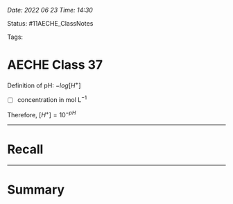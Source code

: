 *Date: 2022 06 23 Time: 14:30*


Status: #11AECHE_ClassNotes 

Tags: 


# AECHE Class 37

Definition of pH: $-log[H^+]$
- [   ] concentration in mol L$^{-1}$

Therefore, $[H^{+}]=10^{-pH}$

 


---
# Recall







---
# Summary


